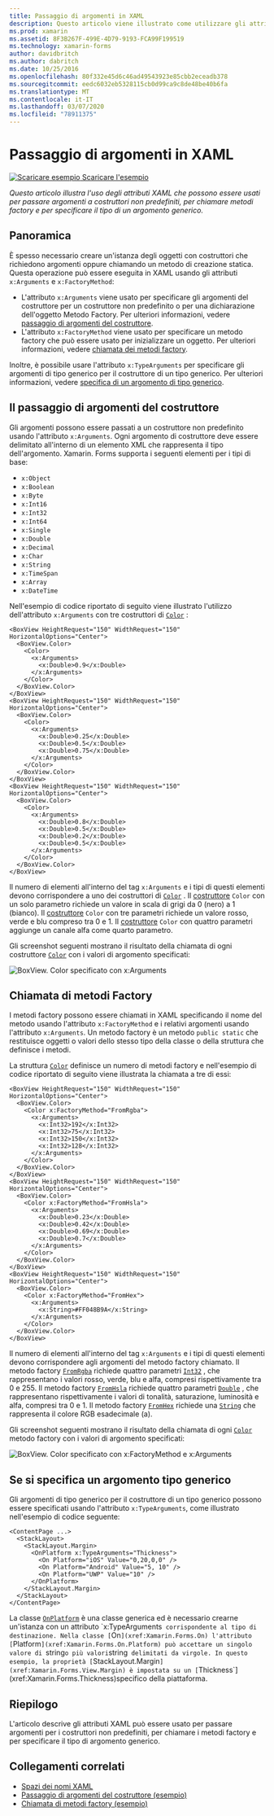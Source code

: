 ```yaml
---
title: Passaggio di argomenti in XAML
description: Questo articolo viene illustrato come utilizzare gli attributi XAML che possono essere usati per passare argomenti per i costruttori non predefiniti, per chiamare i metodi factory e per specificare il tipo di argomento generico.
ms.prod: xamarin
ms.assetid: 8F3B267F-499E-4D79-9193-FCA99F199519
ms.technology: xamarin-forms
author: davidbritch
ms.author: dabritch
ms.date: 10/25/2016
ms.openlocfilehash: 80f332e45d6c46ad49543923e85cbb2eceadb378
ms.sourcegitcommit: eedc6032eb5328115cb0d99ca9c8de48be40b6fa
ms.translationtype: MT
ms.contentlocale: it-IT
ms.lasthandoff: 03/07/2020
ms.locfileid: "78911375"
---
```

# <a name="passing-arguments-in-xaml"></a>Passaggio di argomenti in XAML

[![Scaricare esempio](~/media/shared/download.png) Scaricare l'esempio](https://docs.microsoft.com/samples/xamarin/xamarin-forms-samples/xaml-passingconstructorarguments)

_Questo articolo illustra l'uso degli attributi XAML che possono essere usati per passare argomenti a costruttori non predefiniti, per chiamare metodi factory e per specificare il tipo di un argomento generico._

## <a name="overview"></a>Panoramica

È spesso necessario creare un'istanza degli oggetti con costruttori che richiedono argomenti oppure chiamando un metodo di creazione statica. Questa operazione può essere eseguita in XAML usando gli attributi `x:Arguments` e `x:FactoryMethod`:

- L'attributo `x:Arguments` viene usato per specificare gli argomenti del costruttore per un costruttore non predefinito o per una dichiarazione dell'oggetto Metodo Factory. Per ulteriori informazioni, vedere [passaggio di argomenti del costruttore](#constructor_arguments).
- L'attributo `x:FactoryMethod` viene usato per specificare un metodo factory che può essere usato per inizializzare un oggetto. Per ulteriori informazioni, vedere [chiamata dei metodi factory](#factory_methods).

Inoltre, è possibile usare l'attributo `x:TypeArguments` per specificare gli argomenti di tipo generico per il costruttore di un tipo generico. Per ulteriori informazioni, vedere [specifica di un argomento di tipo generico](#generic_type_arguments).

<a name="constructor_arguments" />

## <a name="passing-constructor-arguments"></a>Il passaggio di argomenti del costruttore

Gli argomenti possono essere passati a un costruttore non predefinito usando l'attributo `x:Arguments`. Ogni argomento di costruttore deve essere delimitato all'interno di un elemento XML che rappresenta il tipo dell'argomento. Xamarin. Forms supporta i seguenti elementi per i tipi di base:

- `x:Object`
- `x:Boolean`
- `x:Byte`
- `x:Int16`
- `x:Int32`
- `x:Int64`
- `x:Single`
- `x:Double`
- `x:Decimal`
- `x:Char`
- `x:String`
- `x:TimeSpan`
- `x:Array`
- `x:DateTime`

Nell'esempio di codice riportato di seguito viene illustrato l'utilizzo dell'attributo `x:Arguments` con tre costruttori di [`Color`](xref:Xamarin.Forms.Color) :

```xaml
<BoxView HeightRequest="150" WidthRequest="150" HorizontalOptions="Center">
  <BoxView.Color>
    <Color>
      <x:Arguments>
        <x:Double>0.9</x:Double>
      </x:Arguments>
    </Color>
  </BoxView.Color>
</BoxView>
<BoxView HeightRequest="150" WidthRequest="150" HorizontalOptions="Center">
  <BoxView.Color>
    <Color>
      <x:Arguments>
        <x:Double>0.25</x:Double>
        <x:Double>0.5</x:Double>
        <x:Double>0.75</x:Double>
      </x:Arguments>
    </Color>
  </BoxView.Color>
</BoxView>
<BoxView HeightRequest="150" WidthRequest="150" HorizontalOptions="Center">
  <BoxView.Color>
    <Color>
      <x:Arguments>
        <x:Double>0.8</x:Double>
        <x:Double>0.5</x:Double>
        <x:Double>0.2</x:Double>
        <x:Double>0.5</x:Double>
      </x:Arguments>
    </Color>
  </BoxView.Color>
</BoxView>
```

Il numero di elementi all'interno del tag `x:Arguments` e i tipi di questi elementi devono corrispondere a uno dei costruttori di [`Color`](xref:Xamarin.Forms.Color) . Il [costruttore](xref:Xamarin.Forms.Color.%23ctor(System.Double)) `Color` con un solo parametro richiede un valore in scala di grigi da 0 (nero) a 1 (bianco). Il [costruttore](xref:Xamarin.Forms.Color.%23ctor(System.Double,System.Double,System.Double)) `Color` con tre parametri richiede un valore rosso, verde e blu compreso tra 0 e 1. Il [costruttore](xref:Xamarin.Forms.Color.%23ctor(System.Double,System.Double,System.Double,System.Double)) `Color` con quattro parametri aggiunge un canale alfa come quarto parametro.

Gli screenshot seguenti mostrano il risultato della chiamata di ogni costruttore [`Color`](xref:Xamarin.Forms.Color) con i valori di argomento specificati:

![BoxView. Color specificato con x:Arguments](passing-arguments-images/passing-arguments.png)

<a name="factory_methods" />

## <a name="calling-factory-methods"></a>Chiamata di metodi Factory

I metodi factory possono essere chiamati in XAML specificando il nome del metodo usando l'attributo `x:FactoryMethod` e i relativi argomenti usando l'attributo `x:Arguments`. Un metodo factory è un metodo `public static` che restituisce oggetti o valori dello stesso tipo della classe o della struttura che definisce i metodi.

La struttura [`Color`](xref:Xamarin.Forms.Color) definisce un numero di metodi factory e nell'esempio di codice riportato di seguito viene illustrata la chiamata a tre di essi:

```xaml
<BoxView HeightRequest="150" WidthRequest="150" HorizontalOptions="Center">
  <BoxView.Color>
    <Color x:FactoryMethod="FromRgba">
      <x:Arguments>
        <x:Int32>192</x:Int32>
        <x:Int32>75</x:Int32>
        <x:Int32>150</x:Int32>                        
        <x:Int32>128</x:Int32>
      </x:Arguments>
    </Color>
  </BoxView.Color>
</BoxView>
<BoxView HeightRequest="150" WidthRequest="150" HorizontalOptions="Center">
  <BoxView.Color>
    <Color x:FactoryMethod="FromHsla">
      <x:Arguments>
        <x:Double>0.23</x:Double>
        <x:Double>0.42</x:Double>
        <x:Double>0.69</x:Double>
        <x:Double>0.7</x:Double>
      </x:Arguments>
    </Color>
  </BoxView.Color>
</BoxView>
<BoxView HeightRequest="150" WidthRequest="150" HorizontalOptions="Center">
  <BoxView.Color>
    <Color x:FactoryMethod="FromHex">
      <x:Arguments>
        <x:String>#FF048B9A</x:String>
      </x:Arguments>
    </Color>
  </BoxView.Color>
</BoxView>
```

Il numero di elementi all'interno del tag `x:Arguments` e i tipi di questi elementi devono corrispondere agli argomenti del metodo factory chiamato. Il metodo factory [`FromRgba`](xref:Xamarin.Forms.Color.FromRgba(System.Int32,System.Int32,System.Int32,System.Int32)) richiede quattro parametri [`Int32`](https://docs.microsoft.com/dotnet/api/system.int32) , che rappresentano i valori rosso, verde, blu e alfa, compresi rispettivamente tra 0 e 255. Il metodo factory [`FromHsla`](xref:Xamarin.Forms.Color.FromHsla(System.Double,System.Double,System.Double,System.Double)) richiede quattro parametri [`Double`](https://docs.microsoft.com/dotnet/api/system.double) , che rappresentano rispettivamente i valori di tonalità, saturazione, luminosità e alfa, compresi tra 0 e 1. Il metodo factory [`FromHex`](xref:Xamarin.Forms.Color.FromHex(System.String)) richiede una [`String`](https://docs.microsoft.com/dotnet/api/system.string) che rappresenta il colore RGB esadecimale (a).

Gli screenshot seguenti mostrano il risultato della chiamata di ogni [`Color`](xref:Xamarin.Forms.Color) metodo factory con i valori di argomento specificati:

![BoxView. Color specificato con x:FactoryMethod e x:Arguments](passing-arguments-images/factory-methods.png)

<a name="generic_type_arguments" />

## <a name="specifying-a-generic-type-argument"></a>Se si specifica un argomento tipo generico

Gli argomenti di tipo generico per il costruttore di un tipo generico possono essere specificati usando l'attributo `x:TypeArguments`, come illustrato nell'esempio di codice seguente:

```xaml
<ContentPage ...>
  <StackLayout>
    <StackLayout.Margin>
      <OnPlatform x:TypeArguments="Thickness">
        <On Platform="iOS" Value="0,20,0,0" />
        <On Platform="Android" Value="5, 10" />
        <On Platform="UWP" Value="10" />
      </OnPlatform>
    </StackLayout.Margin>
  </StackLayout>
</ContentPage>
```

La classe [`OnPlatform`](xref:Xamarin.Forms.OnPlatform`1) è una classe generica ed è necessario crearne un'istanza con un attributo `x:TypeArguments` corrispondente al tipo di destinazione. Nella classe [`On`](xref:Xamarin.Forms.On) l'attributo [`Platform`](xref:Xamarin.Forms.On.Platform) può accettare un singolo valore di `string` o più valori `string` delimitati da virgole. In questo esempio, la proprietà [`StackLayout.Margin`](xref:Xamarin.Forms.View.Margin) è impostata su un [`Thickness`](xref:Xamarin.Forms.Thickness)specifico della piattaforma.

## <a name="summary"></a>Riepilogo

L'articolo descrive gli attributi XAML può essere usato per passare argomenti per i costruttori non predefiniti, per chiamare i metodi factory e per specificare il tipo di argomento generico.

## <a name="related-links"></a>Collegamenti correlati

- [Spazi dei nomi XAML](~/xamarin-forms/xaml/namespaces.md)
- [Passaggio di argomenti del costruttore (esempio)](https://docs.microsoft.com/samples/xamarin/xamarin-forms-samples/xaml-passingconstructorarguments)
- [Chiamata di metodi factory (esempio)](https://docs.microsoft.com/samples/xamarin/xamarin-forms-samples/xaml-callingfactorymethods)
